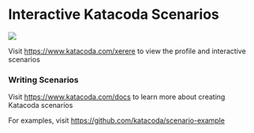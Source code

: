 # Interactive Katacoda Scenarios

[![](http://shields.katacoda.com/katacoda/xerere/count.svg)](https://www.katacoda.com/xerere "Get your profile on Katacoda.com")

Visit https://www.katacoda.com/xerere to view the profile and interactive scenarios

### Writing Scenarios
Visit https://www.katacoda.com/docs to learn more about creating Katacoda scenarios

For examples, visit https://github.com/katacoda/scenario-example
